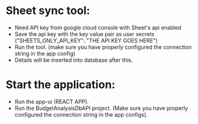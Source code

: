 # Sheet sync tool:

* Need API key from google cloud console with Sheet's api enabled
* Save the api key with the key value pair as user secrets ("SHEETS_ONLY_API_KEY": "THE API KEY GOES HERE")
* Run the tool. (make sure you have properly configured the connection string in the app config)
* Details will be inserted into database after this.


# Start the application:

* Run the app-ui (REACT APP).
* Run the BudgetAnalysisDbAPI project. (Make sure you have properly configured the connection string in the app configs).
